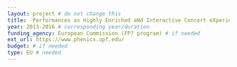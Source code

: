 ```yaml
---
layout: project # do not change this
title: 	Performances as Highly Enriched aNd Interactive Concert eXperiences (PHENICX)	# title of the project
year: 2013-2016	# corresponding year/duration
funding_agency: European Commission (FP7 program) # if needed
ext_url: https://www.phenicx.upf.edu/
budget: # if needed
type: EU # needed
---
```


